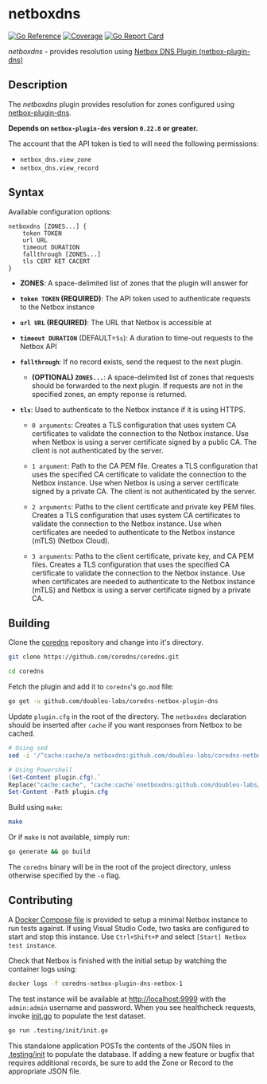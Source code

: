 # netboxdns

[![Go Reference](https://pkg.go.dev/badge/github.com/doubleu-labs/coredns-netbox-plugin-dns.svg)](https://pkg.go.dev/github.com/doubleu-labs/coredns-netbox-plugin-dns)
[![Coverage](https://sonarcloud.io/api/project_badges/measure?project=doubleu-labs_coredns-netbox-plugin-dns&metric=coverage)](https://sonarcloud.io/summary/overall?id=doubleu-labs_coredns-netbox-plugin-dns)
[![Go Report Card](https://goreportcard.com/badge/github.com/doubleu-labs/coredns-netbox-plugin-dns)](https://goreportcard.com/report/github.com/doubleu-labs/coredns-netbox-plugin-dns)

*netboxdns* - provides resolution using
[Netbox DNS Plugin (netbox-plugin-dns)](https://github.com/peteeckel/netbox-plugin-dns)

## Description

The *netboxdns* plugin provides resolution for zones configured using
[netbox-plugin-dns](https://github.com/peteeckel/netbox-plugin-dns).

**Depends on `netbox-plugin-dns` version `0.22.8` or greater.**

The account that the API token is tied to will need the following permissions:

- `netbox_dns.view_zone`
- `netbox_dns.view_record`

## Syntax

Available configuration options:

```nginx
netboxdns [ZONES...] {
    token TOKEN
    url URL
    timeout DURATION
    fallthrough [ZONES...]
    tls CERT KET CACERT
}
```

* **ZONES**: A space-delimited list of zones that the plugin will answer for

* **`token TOKEN` (REQUIRED)**: The API token used to authenticate requests
to the Netbox instance

* **`url URL` (REQUIRED)**: The URL that Netbox is accessible at

* **`timeout DURATION`** (DEFAULT=`5s`): A duration to time-out requests to the
Netbox API

* **`fallthrough`**: If no record exists, send the request to the next plugin.
  * **(OPTIONAL) `ZONES...`**: A space-delimited list of zones that requests
  should be forwarded to the next plugin. If requests are not in the specified
  zones, an empty reponse is returned.

* **`tls`**: Used to authenticate to the Netbox instance if it is using HTTPS.
  * `0 arguments`: Creates a TLS configuration that uses system CA certificates
    to validate the connection to the Netbox instance. Use when Netbox is using
    a server certificate signed by a public CA. The client is not authenticated
    by the server.

  * `1 argument`: Path to the CA PEM file. Creates a TLS configuration that uses
    the specified CA certificate to validate the connection to the Netbox
    instance. Use when Netbox is using a server certificate signed by a private
    CA. The client is not authenticated by the server.

  * `2 arguments`: Paths to the client certificate and private key PEM files.
    Creates a TLS configuration that uses system CA certificates to validate the
    connection to the Netbox instance. Use when certificates are needed to
    authenticate to the Netbox instance (mTLS) (Netbox Cloud).

  * `3 arguments`: Paths to the client certificate, private key, and CA PEM
    files. Creates a TLS configuration that uses the specified CA certificate to
    validate the connection to the Netbox instance. Use when certificates are
    needed to authenticate to the Netbox instance (mTLS) and Netbox is using a
    server certificate signed by a private CA.

## Building

Clone the [coredns](https://github.com/coredns/coredns) repository and change
into it's directory.

```sh
git clone https://github.com/coredns/coredns.git
```

```sh
cd coredns
```

Fetch the plugin and add it to `coredns`'s `go.mod` file:

```sh
go get -u github.com/doubleu-labs/coredns-netbox-plugin-dns
```

Update `plugin.cfg` in the root of the directory. The `netboxdns` declaration
should be inserted after `cache` if you want responses from Netbox to be
cached.

```sh
# Using sed
sed -i '/^cache:cache/a netboxdns:github.com/doubleu-labs/coredns-netbox-plugin-dns' plugin.cfg
```

```powershell
# Using Powershell
(Get-Content plugin.cfg).`
Replace("cache:cache", "cache:cache`nnetboxdns:github.com/doubleu-labs/coredns-netbox-plugin-dns") | `
Set-Content -Path plugin.cfg
```

Build using `make`:

```sh
make
```

Or if `make` is not available, simply run:

```sh
go generate && go build
```

The `coredns` binary will be in the root of the project directory, unless
otherwise specified by the `-o` flag.

## Contributing

A [Docker Compose file](./.testing/docker-compose.yml) is provided to setup a
minimal Netbox instance to run tests against. If using Visual Studio Code, two
tasks are configured to start and stop this instance. Use `Ctrl+Shift+P` and
select `[Start] Netbox test instance`.

Check that Netbox is finished with the initial setup by watching the container
logs using:

```sh
docker logs -f coredns-netbox-plugin-dns-netbox-1
```

The test instance will be available at
[http://localhost:9999](http://localhost:9999/) with the `admin:admin` username
and password. When you see healthcheck requests, invoke
[init.go](./.testing/init/init.go) to populate the test dataset.

```sh
go run .testing/init/init.go
```

This standalone application POSTs the contents of the
JSON files in [.testing/init](./.testing/init/) to populate the database. If
adding a new feature or bugfix that requires additional records, be sure to add
the Zone or Record to the appropriate JSON file.
